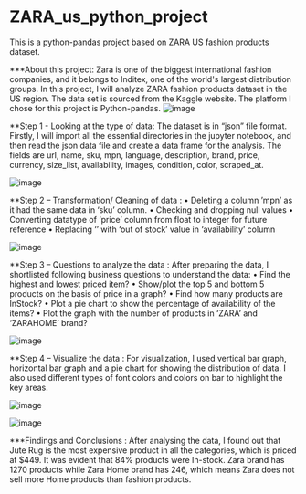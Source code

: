 # ZARA_us_python_project
This is a python-pandas project based on ZARA US fashion products dataset.

***About this project: Zara is one of the biggest international fashion companies, and it belongs to Inditex, one of the world's largest distribution groups. In this project, I will analyze ZARA fashion products dataset in the US region. The data set is sourced from the Kaggle website. The platform I chose for this project is Python-pandas.
![image](https://user-images.githubusercontent.com/123319398/226766685-58a5b89a-e1ca-4102-8756-e5469560b2dc.png)


**Step 1 -  Looking at the type of data: The dataset is in “json” file format.  Firstly, I will import all the essential directories in the jupyter notebook, and then read the json data file and create a data frame for the analysis. The fields are url, name, sku, mpn, language, description, brand, price, currency, size_list, availability, images, condition, color, scraped_at.

![image](https://user-images.githubusercontent.com/123319398/226768035-402ecf13-0df8-4ea2-9b4c-fb4fcdfb98bc.png)


**Step 2 – Transformation/ Cleaning of data : 
•	Deleting a column ’mpn’ as it had the same data in ‘sku’ column.
•	Checking and dropping null values
•	Converting datatype of ‘price’ column from float to integer for future reference
•	Replacing ‘’ with ‘out of stock’ value in ‘availability’ column

![image](https://user-images.githubusercontent.com/123319398/226768096-6236ddd1-fe2d-4d37-b899-2bf9afd00010.png)


**Step 3 – Questions to analyze the data : After preparing the data, I shortlisted following business questions to understand the data:
•	Find the highest and lowest priced item?
•	Show/plot the top 5 and bottom 5 products on the basis of price in a graph?
•	Find how many products are InStock?
•	Plot a pie chart to show the percentage of availability of the items?
•	Plot the graph with the number of products in ‘ZARA’ and ‘ZARAHOME’ brand?

![image](https://user-images.githubusercontent.com/123319398/226768567-84fef20d-4fd2-4369-8c21-6cd4438a8d99.png)


**Step 4 – Visualize the data : For visualization, I used vertical bar graph, horizontal bar graph and a pie chart for showing the distribution of data. I also used different types of font colors and colors on bar to highlight the key areas.

![image](https://user-images.githubusercontent.com/123319398/226768158-9e1a8842-8698-4230-972c-f421b1c0f3e6.png)

![image](https://user-images.githubusercontent.com/123319398/226769038-43442fc7-6913-4d56-9da4-fe9de8c579e5.png)



***Findings and Conclusions : After analysing the data, I found out that Jute Rug is the most expensive product in all the categories, which is priced at $449. It was evident that 84% products were In-stock. Zara brand has 1270 products while Zara Home brand has 246, which means Zara does not sell more Home products than fashion products.
